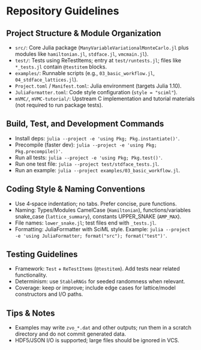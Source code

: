 # Repository Guidelines

## Project Structure & Module Organization
- `src/`: Core Julia package (`ManyVariableVariationalMonteCarlo.jl` plus modules like `hamiltonian.jl`, `stdface.jl`, `vmcmain.jl`).
- `test/`: Tests using ReTestItems; entry at `test/runtests.jl`; files like `*_tests.jl` contain `@testitem` blocks.
- `examples/`: Runnable scripts (e.g., `03_basic_workflow.jl`, `04_stdface_lattices.jl`).
- `Project.toml` / `Manifest.toml`: Julia environment (targets Julia 1.10).
- `JuliaFormatter.toml`: Code style configuration (`style = "sciml"`).
- `mVMC/`, `mVMC-tutorial/`: Upstream C implementation and tutorial materials (not required to run package tests).

## Build, Test, and Development Commands
- Install deps: `julia --project -e 'using Pkg; Pkg.instantiate()'`.
- Precompile (faster dev): `julia --project -e 'using Pkg; Pkg.precompile()'`.
- Run all tests: `julia --project -e 'using Pkg; Pkg.test()'`.
- Run one test file: `julia --project test/stdface_tests.jl`.
- Run an example: `julia --project examples/03_basic_workflow.jl`.

## Coding Style & Naming Conventions
- Use 4‑space indentation; no tabs. Prefer concise, pure functions.
- Naming: Types/Modules CamelCase (`Hamiltonian`), functions/variables snake_case (`lattice_summary`), constants UPPER_SNAKE (`AMP_MAX`).
- File names: `lower_snake.jl`; test files end with `_tests.jl`.
- Formatting: JuliaFormatter with SciML style. Example:
  `julia --project -e 'using JuliaFormatter; format("src"); format("test")'`.

## Testing Guidelines
- Framework: `Test` + `ReTestItems` (`@testitem`). Add tests near related functionality.
- Determinism: use `StableRNGs` for seeded randomness when relevant.
- Coverage: keep or improve; include edge cases for lattice/model constructors and I/O paths.

## Tips & Notes
- Examples may write `zvo_*.dat` and other outputs; run them in a scratch directory and do not commit generated data.
- HDF5/JSON I/O is supported; large files should be ignored in VCS.
